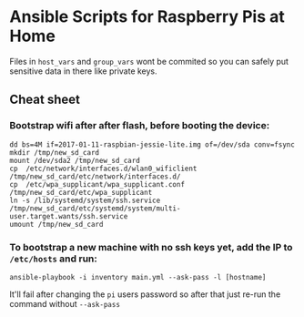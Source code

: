 # Ansible Scripts for Raspberry Pis at Home

Files in `host_vars` and `group_vars` wont be commited so you can safely put sensitive data in there like private keys.

## Cheat sheet

### Bootstrap wifi after after flash, before booting the device: 

    dd bs=4M if=2017-01-11-raspbian-jessie-lite.img of=/dev/sda conv=fsync
    mkdir /tmp/new_sd_card 
    mount /dev/sda2 /tmp/new_sd_card
    cp  /etc/network/interfaces.d/wlan0_wificlient /tmp/new_sd_card/etc/network/interfaces.d/
    cp  /etc/wpa_supplicant/wpa_supplicant.conf  /tmp/new_sd_card/etc/wpa_supplicant
    ln -s /lib/systemd/system/ssh.service /tmp/new_sd_card/etc/systemd/system/multi-user.target.wants/ssh.service 
    umount /tmp/new_sd_card
    
### To bootstrap a new machine with no ssh keys yet, add the IP to `/etc/hosts` and run:

    ansible-playbook -i inventory main.yml --ask-pass -l [hostname]
    
It'll fail after changing the `pi` users password so after that just re-run the command without `--ask-pass`

 
